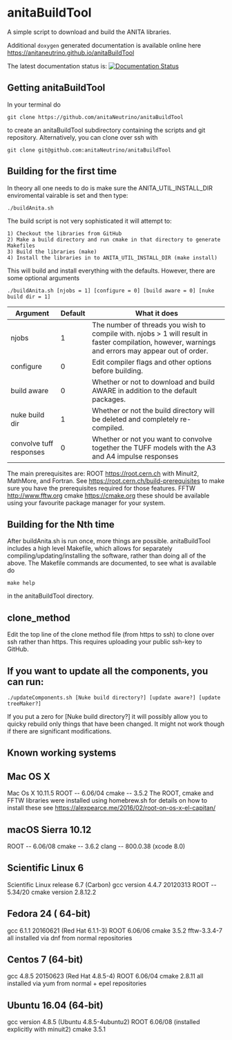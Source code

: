 # anitaBuildTool

A simple script to download and build the ANITA libraries.

Additional `doxygen` generated documentation is available online here https://anitaneutrino.github.io/anitaBuildTool

The latest documentation status is: [![Documentation Status](https://travis-ci.org/anitaNeutrino/anitaBuildTool.svg?branch=master)](https://travis-ci.org/anitaNeutrino/anitaBuildTool)


## Getting anitaBuildTool

In your terminal do

	git clone https://github.com/anitaNeutrino/anitaBuildTool

to create an anitaBuildTool subdirectory containing the scripts and git repository.
Alternatively, you can clone over ssh with

	git clone git@github.com:anitaNeutrino/anitaBuildTool

## Building for the first time

In theory all one needs to do is make sure the ANITA_UTIL_INSTALL_DIR enviromental vairable is set and then type:

	./buildAnita.sh

The build script is not very sophisticated it will attempt to:

	1) Checkout the libraries from GitHub
	2) Make a build directory and run cmake in that directory to generate Makefiles
	3) Build the libraries (make)
	4) Install the libraries in to ANITA_UTIL_INSTALL_DIR (make install)


This will build and install everything with the defaults. 
However, there are some optional arguments

    ./buildAnita.sh [njobs = 1] [configure = 0] [build aware = 0] [nuke build dir = 1]

| Argument       | Default | What it does                                                                                                                                       |
| -------------  | ---     | -------------                                                                                                                                      |
| njobs          | 1       | The number of threads you wish to compile with. njobs > 1 will result in faster compilation, however, warnings and errors may appear out of order. |
| configure      | 0       | Edit compiler flags and other options before building.                                                                                             |
| build aware    | 0       | Whether or not to download and build AWARE in addition to the default packages.                                                                    |
| nuke build dir | 1       | Whether or not the build directory will be deleted and completely re-compiled.                                                                     |
| convolve tuff responses | 0       | Whether or not you want to convolve together the TUFF models with the A3 and A4 impulse responses                                         |

The main prerequisites are:
ROOT https://root.cern.ch with Minuit2, MathMore, and Fortran. See https://root.cern.ch/build-prerequisites to make sure you have the prerequisites required for those features.
FFTW http://www.fftw.org
cmake https://cmake.org
these should be available using your favourite package manager for your system.


## Building for the Nth time

After buildAnita.sh is run once, more things are possible.
anitaBuildTool includes a high level Makefile, which allows for separately compiling/updating/installing the software, rather than doing all of the above.
The Makefile commands are documented, to see what is available do 

    make help

in the anitaBuildTool directory.

## clone_method

Edit the top line of the clone method file (from https to ssh) to clone over ssh rather than https.
This requires uploading your public ssh-key to GitHub.

## If you want to update all the components, you can run:

	./updateComponents.sh [Nuke build directory?] [update aware?] [update treeMaker?]

If you put a zero for [Nuke build directory?] it will possibly allow you to quicky rebuild only things that have been changed.
It might not work though if there are significant modifications.


## Known working systems

Mac OS X
---------
Mac Os X 10.11.5
ROOT -- 6.06/04
cmake -- 3.5.2
The ROOT, cmake and FFTW libraries were installed using homebrew.sh for details on how to install these see
https://alexpearce.me/2016/02/root-on-os-x-el-capitan/

macOS Sierra 10.12
------------------
ROOT -- 6.06/08
cmake -- 3.6.2
clang -- 800.0.38 (xcode 8.0)


Scientific Linux 6
------------------
Scientific Linux release 6.7 (Carbon)
gcc version 4.4.7 20120313
ROOT -- 5.34/20
cmake version 2.8.12.2

Fedora 24  ( 64-bit) 
---------------------------
gcc 6.1.1 20160621 (Red Hat 6.1.1-3) 
ROOT 6.06/06 
cmake 3.5.2 
fftw-3.3.4-7
all installed via dnf from normal repositories 

Centos 7 (64-bit) 
--------------------------
gcc 4.8.5 20150623 (Red Hat 4.8.5-4)
ROOT 6.06/04
cmake 2.8.11 
all installed via yum from normal + epel repositories 

Ubuntu 16.04 (64-bit) 
--------------------------
gcc version 4.8.5 (Ubuntu 4.8.5-4ubuntu2) 
ROOT 6.06/08 (installed explicitly with minuit2)
cmake 3.5.1

